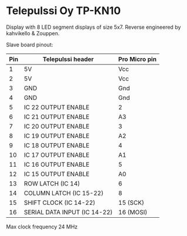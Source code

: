 # Telepulssi Oy TP-KN10

Display with 8 LED segment displays of size 5x7. Reverse engineered by kahvikello & Zouppen.

Slave board pinout:

Pin | Telepulssi header            | Pro Micro pin
--- | ---------------------------- | --------------
 1  | 5V                           | Vcc
 2  | 5V                           | Vcc
 3  | GND                          | Gnd
 4  | GND                          | Gnd
 5  | IC 22 OUTPUT ENABLE          | 2
 6  | IC 21 OUTPUT ENABLE          | A3
 7  | IC 20 OUTPUT ENABLE          | 3
 8  | IC 19 OUTPUT ENABLE          | A2
 9  | IC 18 OUTPUT ENABLE          | 4
10  | IC 17 OUTPUT ENABLE          | A1
11  | IC 16 OUTPUT ENABLE          | 5
12  | IC 15 OUTPUT ENABLE          | A0
13  | ROW LATCH (IC 14)            | 6
14  | COLUMN LATCH (IC 15-22)      | 8
15  | SHIFT CLOCK (IC 14-22)       | 15 (SCK)
16  | SERIAL DATA INPUT (IC 14-22) | 16 (MOSI)

Max clock frequency 24 MHz
